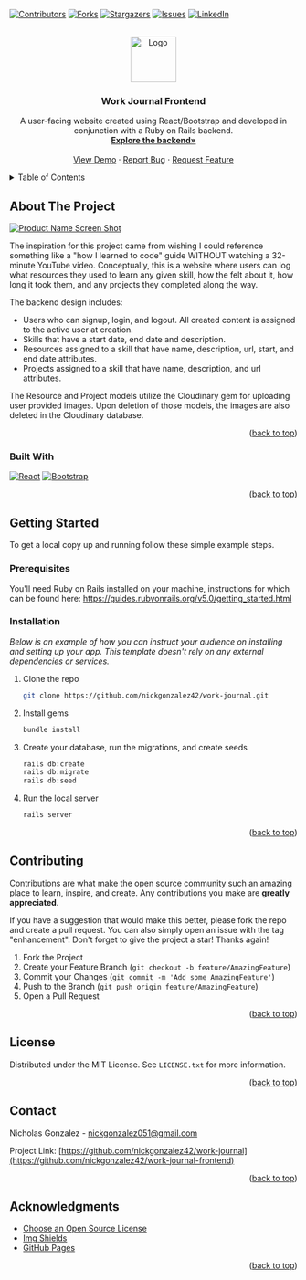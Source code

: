 <!-- Improved compatibility of back to top link: See: https://github.com/othneildrew/Best-README-Template/pull/73 -->
<a name="readme-top"></a>
<!--
*** Thanks for checking out the Best-README-Template. If you have a suggestion
*** that would make this better, please fork the repo and create a pull request
*** or simply open an issue with the tag "enhancement".
*** Don't forget to give the project a star!
*** Thanks again! Now go create something AMAZING! :D
-->



<!-- PROJECT SHIELDS -->
<!--
*** I'm using markdown "reference style" links for readability.
*** Reference links are enclosed in brackets [ ] instead of parentheses ( ).
*** See the bottom of this document for the declaration of the reference variables
*** for contributors-url, forks-url, etc. This is an optional, concise syntax you may use.
*** https://www.markdownguide.org/basic-syntax/#reference-style-links
-->
[![Contributors][contributors-shield]][contributors-url]
[![Forks][forks-shield]][forks-url]
[![Stargazers][stars-shield]][stars-url]
[![Issues][issues-shield]][issues-url]
[![LinkedIn][linkedin-shield]][linkedin-url]



<!-- PROJECT LOGO -->
<br />
<div align="center">
  <a href="https://github.com/nickgonzalez42/work-journal-frontend">
    <img src="https://user-images.githubusercontent.com/41881164/228394475-23fe72ea-59b8-49cd-af91-06d9d5014f9a.png" alt="Logo" width="80" height="80">
  </a>

  <h3 align="center">Work Journal Frontend</h3>

  <p align="center">
    A user-facing website created using React/Bootstrap and developed in conjunction with a Ruby on Rails backend. 
    <br />
    <a href="https://github.com/nickgonzalez42/work-journal"><strong>Explore the backend»</strong></a>
    <br />
    <br />
    <a href="https://github.com/nickgonzalez42/work-journal-frontend">View Demo</a>
    ·
    <a href="https://github.com/nickgonzalez42/work-journal-frontend/issues">Report Bug</a>
    ·
    <a href="https://github.com/nickgonzalez42/work-journal-frontend/issues">Request Feature</a>
  </p>
</div>



<!-- TABLE OF CONTENTS -->
<details>
  <summary>Table of Contents</summary>
  <ol>
    <li>
      <a href="#about-the-project">About The Project</a>
      <ul>
        <li><a href="#built-with">Built With</a></li>
      </ul>
    </li>
    <li>
      <a href="#getting-started">Getting Started</a>
      <ul>
        <li><a href="#prerequisites">Prerequisites</a></li>
        <li><a href="#installation">Installation</a></li>
      </ul>
    </li>
    <li><a href="#contributing">Contributing</a></li>
    <li><a href="#license">License</a></li>
    <li><a href="#contact">Contact</a></li>
    <li><a href="#acknowledgments">Acknowledgments</a></li>
  </ol>
</details>



<!-- ABOUT THE PROJECT -->
## About The Project

[![Product Name Screen Shot][product-screenshot]](https://example.com)

The inspiration for this project came from wishing I could reference something like a "how I learned to code" guide WITHOUT watching a 32-minute YouTube video. Conceptually, this is a website where users can log what resources they used to learn any given skill, how the felt about it, how long it took them, and any projects they completed along the way. 

The backend design includes:
* Users who can signup, login, and logout. All created content is assigned to the active user at creation.
* Skills that have a start date, end date and description.
* Resources assigned to a skill that have name, description, url, start, and end date attributes.
* Projects assigned to a skill that have name, description, and url attributes.

The Resource and Project models utilize the Cloudinary gem for uploading user provided images. Upon deletion of those models, the images are also deleted in the Cloudinary database.

<p align="right">(<a href="#readme-top">back to top</a>)</p>



### Built With

[![React][React.js]][React-url]
[![Bootstrap][Bootstrap.com]][Bootstrap-url]

<p align="right">(<a href="#readme-top">back to top</a>)</p>



<!-- GETTING STARTED -->
## Getting Started

To get a local copy up and running follow these simple example steps.

### Prerequisites

You'll need Ruby on Rails installed on your machine, instructions for which can be found here: https://guides.rubyonrails.org/v5.0/getting_started.html

### Installation

_Below is an example of how you can instruct your audience on installing and setting up your app. This template doesn't rely on any external dependencies or services._

1. Clone the repo
   ```sh
   git clone https://github.com/nickgonzalez42/work-journal.git
   ```
2. Install gems
   ```sh
   bundle install
   ```
4. Create your database, run the migrations, and create seeds
   ```sh
   rails db:create
   rails db:migrate
   rails db:seed
   ```
5. Run the local server
   ```sh
   rails server
   ```

<p align="right">(<a href="#readme-top">back to top</a>)</p>



<!-- CONTRIBUTING -->
## Contributing

Contributions are what make the open source community such an amazing place to learn, inspire, and create. Any contributions you make are **greatly appreciated**.

If you have a suggestion that would make this better, please fork the repo and create a pull request. You can also simply open an issue with the tag "enhancement".
Don't forget to give the project a star! Thanks again!

1. Fork the Project
2. Create your Feature Branch (`git checkout -b feature/AmazingFeature`)
3. Commit your Changes (`git commit -m 'Add some AmazingFeature'`)
4. Push to the Branch (`git push origin feature/AmazingFeature`)
5. Open a Pull Request

<p align="right">(<a href="#readme-top">back to top</a>)</p>



<!-- LICENSE -->
## License

Distributed under the MIT License. See `LICENSE.txt` for more information.

<p align="right">(<a href="#readme-top">back to top</a>)</p>



<!-- CONTACT -->
## Contact

Nicholas Gonzalez - nickgonzalez051@gmail.com

Project Link: [https://github.com/nickgonzalez42/work-journal](https://github.com/nickgonzalez42/work-journal-frontend)

<p align="right">(<a href="#readme-top">back to top</a>)</p>



<!-- ACKNOWLEDGMENTS -->
## Acknowledgments

* [Choose an Open Source License](https://choosealicense.com)
* [Img Shields](https://shields.io)
* [GitHub Pages](https://pages.github.com)

<p align="right">(<a href="#readme-top">back to top</a>)</p>



<!-- MARKDOWN LINKS & IMAGES -->
<!-- https://www.markdownguide.org/basic-syntax/#reference-style-links -->
[contributors-shield]: https://img.shields.io/github/contributors/nickgonzalez42/work-journal-frontend.svg?style=for-the-badge
[contributors-url]: https://github.com/nickgonzalez42/work-journal-frontend/graphs/contributors
[forks-shield]: https://img.shields.io/github/forks/nickgonzalez42/work-journal-frontend.svg?style=for-the-badge
[forks-url]: https://github.com/nickgonzalez42/work-journal-frontend/network/members
[stars-shield]: https://img.shields.io/github/stars/nickgonzalez42/work-journal-frontend.svg?style=for-the-badge
[stars-url]: https://github.com/nickgonzalez42/work-journal-frontend
[issues-shield]: https://img.shields.io/github/issues/nickgonzalez42/work-journal-frontend.svg?style=for-the-badge
[issues-url]: https://github.com/nickgonzalez42/work-journal-frontend/issues
[license-shield]: https://img.shields.io/github/license/nickgonzalez42/work-journal-frontend.svg?style=for-the-badge
[license-url]: https://github.com/nickgonzalez42/work-journal-frontend/blob/master/LICENSE.txt
[linkedin-shield]: https://img.shields.io/badge/-LinkedIn-black.svg?style=for-the-badge&logo=linkedin&colorB=555
[linkedin-url]: [https://linkedin.com/in/othneildrew](https://www.linkedin.com/in/nicholasjgonzalez/)
[product-screenshot]: https://user-images.githubusercontent.com/41881164/228364068-d97748f5-c339-4769-8b09-ecbaf6471ed2.png
[Next.js]: https://img.shields.io/badge/next.js-000000?style=for-the-badge&logo=nextdotjs&logoColor=white
[Next-url]: https://nextjs.org/
[React.js]: https://img.shields.io/badge/React-20232A?style=for-the-badge&logo=react&logoColor=61DAFB
[React-url]: https://reactjs.org/
[Vue.js]: https://img.shields.io/badge/Vue.js-35495E?style=for-the-badge&logo=vuedotjs&logoColor=4FC08D
[Vue-url]: https://vuejs.org/
[Angular.io]: https://img.shields.io/badge/Angular-DD0031?style=for-the-badge&logo=angular&logoColor=white
[Angular-url]: https://angular.io/
[Svelte.dev]: https://img.shields.io/badge/Svelte-4A4A55?style=for-the-badge&logo=svelte&logoColor=FF3E00
[Svelte-url]: https://svelte.dev/
[Laravel.com]: https://img.shields.io/badge/Laravel-FF2D20?style=for-the-badge&logo=laravel&logoColor=white
[Laravel-url]: https://laravel.com
[Bootstrap.com]: https://img.shields.io/badge/Bootstrap-563D7C?style=for-the-badge&logo=bootstrap&logoColor=white
[Bootstrap-url]: https://getbootstrap.com
[JQuery.com]: https://img.shields.io/badge/jQuery-0769AD?style=for-the-badge&logo=jquery&logoColor=white
[JQuery-url]: https://jquery.com 
